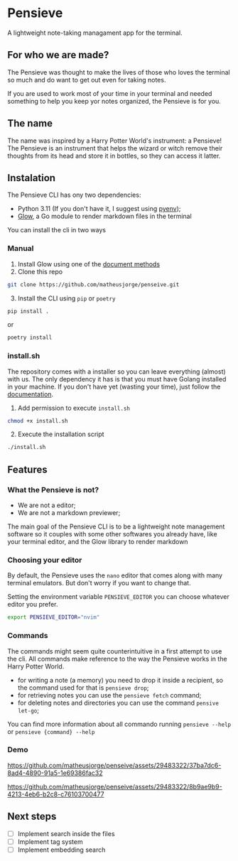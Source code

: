 # Pensieve

A lightweight note-taking managament app for the terminal.

## For who we are made?

The Pensieve was thought to make the lives of those who loves the terminal so much and do want to get out even for taking notes. 

If you are used to work most of your time in your terminal and needed something to help you keep yor notes organized, the Pensieve is for you.

## The name
The name was inspired by a Harry Potter World's instrument: a Pensieve!
The Pensieve is an instrument that helps the wizard or witch remove their thoughts from its head and store it in bottles, so they can access it latter.

## Instalation
The Pensieve CLI has ony two dependencies:
- Python 3.11 (If you don't have it, I suggest using [pyenv](https://github.com/pyenv/pyenv));
- [Glow](https://github.com/charmbracelet/glow), a Go module to render markdown files in the terminal

You can install the cli in two ways

### Manual

1. Install Glow using one of the [document methods](https://github.com/charmbracelet/glow#installation)
2. Clone this repo

```sh
git clone https://github.com/matheusjorge/penseive.git
```

3. Install the CLI using `pip` or `poetry`

```sh
pip install .
```

or

```sh
poetry install
```

### install.sh

The repository comes with a installer so you can leave everything (almost) with us. The only dependency it has is that you must have Golang installed in your machine. If you don't have yet (wasting your time), just follow the [documentation](https://go.dev/dl/).

1. Add permission to execute `install.sh`

```sh
chmod +x install.sh
```

2. Execute the installation script

```sh
./install.sh
```

## Features

### What the Pensieve is not?

- We are not a editor;
- We are not a markdown previewer;

The main goal of the Pensieve CLI is to be a lightweight note management software so it couples with some other softwares you already have, like your terminal editor, and the Glow library to render markdown

### Choosing your editor

By default, the Pensieve uses the `nano` editor that comes along with many terminal emulators. But don't worry if you want to change that.

Setting the environment variable `PENSIEVE_EDITOR` you can choose whatever editor you prefer.

```sh
export PENSIEVE_EDITOR="nvim"
```

### Commands

The commands might seem quite counterintuitive in a first attempt to use the cli. All commands make reference to the way the Pensieve works in the Harry Potter World.

- for writing a note (a memory) you need to drop it inside a recipient, so the command used for that is `pensieve drop`;
- for retrieving notes you can use the `pensieve fetch` command;
- for deleting notes and directories you can use the command `pensive let-go`;

You can find more information about all commando running `pensieve --help` or `pensieve {command} --help`

### Demo

https://github.com/matheusjorge/penseive/assets/29483322/37ba7dc6-8ad4-4890-91a5-1e69386fac32


https://github.com/matheusjorge/penseive/assets/29483322/8b9ae9b9-4213-4eb6-b2c8-c76103700477


## Next steps

- [ ] Implement search inside the files
- [ ] Implement tag system
- [ ] Implement embedding search
